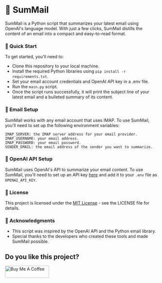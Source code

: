 # 📧 SumMail

SumMail is a Python script that summarizes your latest email using OpenAI's language model. With just a few clicks, SumMail distills the content of an email into a compact and easy-to-read format.

### 🚀 Quick Start
To get started, you'll need to:

- Clone this repository to your local machine.
- Install the required Python libraries using `pip install -r requirements.txt`.
- Set your email account credentials and OpenAI API key in a .env file.
- Run the `main.py` script.
- Once the script runs successfully, it will print the subject line of your latest email and a bulleted summary of its content.

### 📩 Email Setup
SumMail works with any email account that uses IMAP. To use SumMail, you'll need to set up the following environment variables:

```
IMAP_SERVER: the IMAP server address for your email provider.
IMAP_USERNAME: your email address.
IMAP_PASSWORD: your email password.
SENDER_EMAIL: the email address of the sender you want to summarize.
```

### 🔑 OpenAI API Setup
SumMail uses OpenAI's API to summarize your email content. To use SumMail, you'll need to set up an API key [here](https://platform.openai.com/account/api-keys)
 and add it to your `.env` file as `OPENAI_API_KEY`.


### 📝 License
This project is licensed under the [MIT License](./LICENSE) - see the LICENSE file for details.

### 🙏 Acknowledgments
- This script was inspired by the OpenAI API and the Python email library. 
- Special thanks to the developers who created these tools and made SumMail possible.

## Do you like this project?
<a href="https://www.buymeacoffee.com/cyphercut" target="_blank"><img src="https://cdn.buymeacoffee.com/buttons/v2/default-blue.png" alt="Buy Me A Coffee" style="height: 40px !important;width: 145px !important;" ></a>
